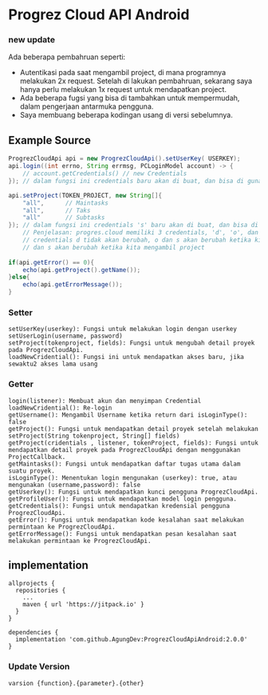 # Progrez Cloud API Android

### new update

Ada beberapa pembahruan seperti:
- Autentikasi pada saat mengambil project, di mana programnya melakukan 2x request. Setelah di lakukan pembahruan, sekarang saya hanya perlu melakukan 1x request untuk mendapatkan project.
- Ada beberapa fugsi yang bisa di tambahkan untuk mempermudah, dalam pengerjaan antarmuka pengguna.
- Saya membuang beberapa kodingan usang di versi sebelumnya.

## Example Source

```java
ProgrezCloudApi api = new ProgrezCloudApi().setUserKey( USERKEY);
api.login((int errno, String errmsg, PCLoginModel account) -> {
    // account.getCredentials() // new Credentials
}); // dalam fungsi ini credentials baru akan di buat, dan bisa di gunakan lagi

api.setProject(TOKEN_PROJECT, new String[]{
    "all",      // Maintasks
    "all",      // Taks
    "all"       // Subtasks
}); // dalam fungsi ini credentials 's' baru akan di buat, dan bisa di gunakan lagi
    // Penjelasan: progres.cloud memiliki 3 credentials, 'd', 'o', dan 's' 
    // credentials d tidak akan berubah, o dan s akan berubah ketika kita melakukan login
    // dan s akan berubah ketika kita mengambil project
    
if(api.getError() == 0){
    echo(api.getProject().getName());
}else{
    echo(api.getErrorMessage());
}
```

### Setter

```
setUserKey(userkey): Fungsi untuk melakukan login dengan userkey
setUserLogin(username, password)
setProject(tokenproject, fields): Fungsi untuk mengubah detail proyek pada ProgrezCloudApi.
loadNewCridential(): Fungsi ini untuk mendapatkan akses baru, jika sewaktu2 akses lama usang
```

### Getter

```
login(listener): Membuat akun dan menyimpan Credential
loadNewCridential(): Re-login
getUsername(): Mengambil Username ketika return dari isLoginType(): false
getProject(): Fungsi untuk mendapatkan detail proyek setelah melakukan setProject(String tokenproject, String[] fields)
getProject(cridentials , listener, tokenProject, fields): Fungsi untuk mendapatkan detail proyek pada ProgrezCloudApi dengan menggunakan ProjectCallback.
getMaintasks(): Fungsi untuk mendapatkan daftar tugas utama dalam suatu proyek.
isLoginType(): Menentukan login mengunakan (userkey): true, atau mengunakan (username,password): false
getUserkey(): Fungsi untuk mendapatkan kunci pengguna ProgrezCloudApi.
getProfileUser(): Fungsi untuk mendapatkan model login pengguna.
getCredentials(): Fungsi untuk mendapatkan kredensial pengguna ProgrezCloudApi.
getError(): Fungsi untuk mendapatkan kode kesalahan saat melakukan permintaan ke ProgrezCloudApi.
getErrorMessage(): Fungsi untuk mendapatkan pesan kesalahan saat melakukan permintaan ke ProgrezCloudApi.
```
## implementation
```
allprojects {
  repositories {
    ...
    maven { url 'https://jitpack.io' }
  }
}
```
```
dependencies {
  implementation 'com.github.AgungDev:ProgrezCloudApiAndroid:2.0.0'
}
```

### Update Version
```
varsion {function}.{parameter}.{other}
```
